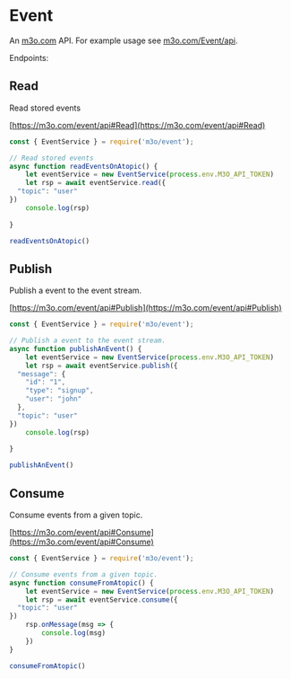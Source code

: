 # Event

An [m3o.com](https://m3o.com) API. For example usage see [m3o.com/Event/api](https://m3o.com/Event/api).

Endpoints:

## Read

Read stored events


[https://m3o.com/event/api#Read](https://m3o.com/event/api#Read)

```js
const { EventService } = require('m3o/event');

// Read stored events
async function readEventsOnAtopic() {
	let eventService = new EventService(process.env.M3O_API_TOKEN)
	let rsp = await eventService.read({
  "topic": "user"
})
	console.log(rsp)
	
}

readEventsOnAtopic()
```
## Publish

Publish a event to the event stream.


[https://m3o.com/event/api#Publish](https://m3o.com/event/api#Publish)

```js
const { EventService } = require('m3o/event');

// Publish a event to the event stream.
async function publishAnEvent() {
	let eventService = new EventService(process.env.M3O_API_TOKEN)
	let rsp = await eventService.publish({
  "message": {
    "id": "1",
    "type": "signup",
    "user": "john"
  },
  "topic": "user"
})
	console.log(rsp)
	
}

publishAnEvent()
```
## Consume

Consume events from a given topic.


[https://m3o.com/event/api#Consume](https://m3o.com/event/api#Consume)

```js
const { EventService } = require('m3o/event');

// Consume events from a given topic.
async function consumeFromAtopic() {
	let eventService = new EventService(process.env.M3O_API_TOKEN)
	let rsp = await eventService.consume({
  "topic": "user"
})
	rsp.onMessage(msg => {
		console.log(msg)
	})
}

consumeFromAtopic()
```
